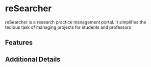 # reSearcher
reSearcher is a research practice management portal. It simplifies the tedious task of managing projects for students and professors

## Features

## Additional Details
